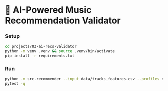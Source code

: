 
# 🤖 AI-Powered Music Recommendation Validator

### Setup
```bash
cd projects/03-ai-recs-validator
python -m venv .venv && source .venv/bin/activate
pip install -r requirements.txt
```

### Run
```bash
python -m src.recommender --input data/tracks_features.csv --profiles data/user_profiles.json --out reports/metrics.json
pytest -q
```

